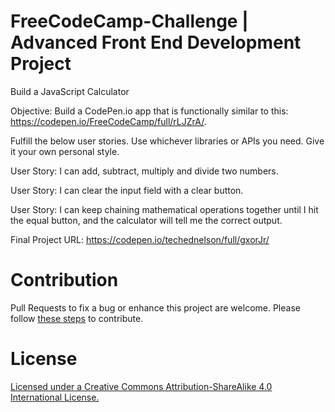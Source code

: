 # FreeCodeCamp-Challenge | Advanced Front End Development Project

Build a JavaScript Calculator 

Objective: Build a CodePen.io app that is functionally similar to this: https://codepen.io/FreeCodeCamp/full/rLJZrA/.

Fulfill the below user stories. Use whichever libraries or APIs you need. Give it your own personal style.

User Story: I can add, subtract, multiply and divide two numbers.

User Story: I can clear the input field with a clear button.

User Story: I can keep chaining mathematical operations together until I hit the equal button, and the calculator will tell me the correct output.

Final Project URL: https://codepen.io/techednelson/full/gxorJr/

# Contribution

Pull Requests to fix a bug or enhance this project are welcome. Please follow [these steps](./contributing.md) to contribute.

# License

[Licensed under a Creative Commons Attribution-ShareAlike 4.0 International License.](#https://creativecommons.org/licenses/by-sa/4.0/)
